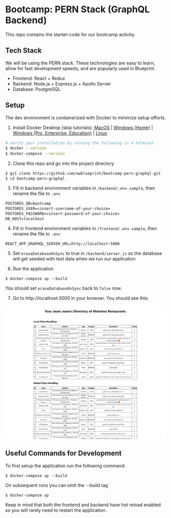 # Bootcamp: PERN Stack (GraphQL Backend)

This repo contains the starter-code for our bootcamp activity.

## Tech Stack

We will be using the PERN stack. These technologies are easy to learn, allow for fast development speeds, and are popularly used in Blueprint.

* Frontend: React + Redux
* Backend: Node.js + Express.js + Apollo Server
* Database: PostgreSQL

## Setup

The dev environment is containerized with Docker to minimize setup efforts.

1. Install Docker Desktop (skip tutorials): [MacOS](https://docs.docker.com/docker-for-mac/install/) | [Windows (Home)](https://docs.docker.com/docker-for-windows/install-windows-home/) | [Windows (Pro, Enterprise, Education)](https://docs.docker.com/docker-for-windows/install/) | [Linux](https://docs.docker.com/engine/install/#server)
```bash
# verify your installation by running the following in a terminal
$ docker --version
$ docker-compose --version
```

2. Clone this repo and go into the project directory
```
$ git clone https://github.com/uwblueprint/bootcamp-pern-graphql.git
$ cd bootcamp-pern-graphql
```

3. Fill in backend environment variables in `/backend/.env.sample`, then rename the file to `.env`
```
POSTGRES_DB=bootcamp
POSTGRES_USER=<insert-username-of-your-choice>
POSTGRES_PASSWORD=<insert-password-of-your-choice>
DB_HOST=localhost
```

4. Fill in frontend environment variables in `/frontend/.env.sample`, then rename the file to `.env`
```
REACT_APP_GRAPHQL_SERVER_URL=http://localhost:5000
```

5. Set `eraseDatabaseOnSync` to true in `/backend/server.js` so the database will get seeded with test data when we run our application

6. Run the application
```
$ docker-compose up --build
```
You should set `eraseDatabaseOnSync` back to `false` now.

7. Go to http://localhost:3000 in your browser. You should see this:

![Complete setup](docs/complete_setup.PNG)

## Useful Commands for Development

To first setup the application run the following command:

```
$ docker-compose up --build
```

On subsequent runs you can omit the --build tag

```
$ docker-compose up
```

Keep in mind that both the frontend and backend have hot reload enabled so you will rarely need to restart the application.
